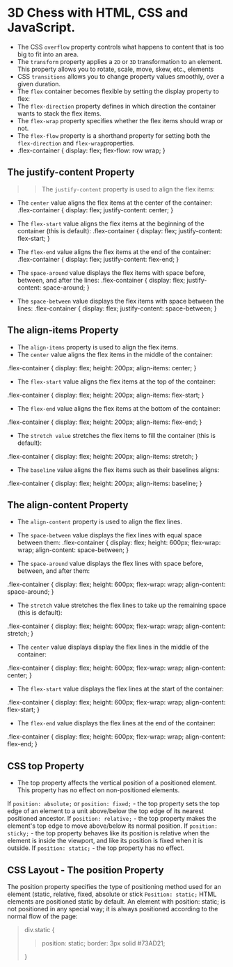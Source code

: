 # 3D Chess with HTML, CSS and JavaScript.
* The CSS ```overflow``` property controls what happens to content that is too big to fit into an area.
* The ```transform``` property applies a ```2D``` or ```3D``` transformation to an element.
This property allows you to rotate, scale, move, skew, etc., elements
* CSS ```transitions``` allows you to change property values smoothly, over a given duration.
* The ```flex``` container becomes flexible by setting the display property to flex:
* The ```flex-direction``` property defines in which direction the container wants to stack the flex items.
* The ```flex-wrap``` property specifies whether the flex items should wrap or not.
* The ```flex-flow``` property is a shorthand property for setting both the ```flex-direction``` and ```flex-wrap```properties.
* .flex-container {
  display: flex;
  flex-flow: row wrap;
}

## The justify-content Property
>> The ```justify-content``` property is used to align the flex items:
* The ```center``` value aligns the flex items at the center of the container:
.flex-container {
  display: flex;
  justify-content: center;
}

* The ```flex-start``` value aligns the flex items at the beginning of the container (this is default):
.flex-container {
  display: flex;
  justify-content: flex-start;
}

* The ```flex-end``` value aligns the flex items at the end of the container:
.flex-container {
  display: flex;
  justify-content: flex-end;
}

* The ```space-around``` value displays the flex items with space before, between, and after the lines:
.flex-container {
  display: flex;
  justify-content: space-around;
}
* The ```space-between``` value displays the flex items with space between the lines:
.flex-container {
  display: flex;
  justify-content: space-between;
}

## The align-items Property
* The ```align-items``` property is used to align the flex items.
* The ```center``` value aligns the flex items in the middle of the container:

.flex-container {
  display: flex;
  height: 200px;
  align-items: center;
}

* The ```flex-start``` value aligns the flex items at the top of the container:

.flex-container {
  display: flex;
  height: 200px;
  align-items: flex-start;
}

* The ```flex-end``` value aligns the flex items at the bottom of the container:

.flex-container {
  display: flex;
  height: 200px;
  align-items: flex-end;
}

* The ```stretch value``` stretches the flex items to fill the container (this is default):

.flex-container {
  display: flex;
  height: 200px;
  align-items: stretch;
}

* The ```baseline``` value aligns the flex items such as their baselines aligns:

.flex-container {
  display: flex;
  height: 200px;
  align-items: baseline;
}

## The align-content Property
* The ```align-content``` property is used to align the flex lines.
* The ```space-between``` value displays the flex lines with equal space between them:
.flex-container {
  display: flex;
  height: 600px;
  flex-wrap: wrap;
  align-content: space-between;
}

* The ```space-around``` value displays the flex lines with space before, between, and after them:

.flex-container {
  display: flex;
  height: 600px;
  flex-wrap: wrap;
  align-content: space-around;
}

* The ```stretch``` value stretches the flex lines to take up the remaining space (this is default):

.flex-container {
  display: flex;
  height: 600px;
  flex-wrap: wrap;
  align-content: stretch;
}

* The ```center``` value displays display the flex lines in the middle of the container:

.flex-container {
  display: flex;
  height: 600px;
  flex-wrap: wrap;
  align-content: center;
}

* The ```flex-start``` value displays the flex lines at the start of the container:

.flex-container {
  display: flex;
  height: 600px;
  flex-wrap: wrap;
  align-content: flex-start;
}

* The ```flex-end``` value displays the flex lines at the end of the container: 

.flex-container {
  display: flex;
  height: 600px;
  flex-wrap: wrap;
  align-content: flex-end;
}

## CSS top Property
* The top property affects the vertical position of a positioned element. This property has no effect on non-positioned elements.

If ```position: absolute;``` or ```position: fixed;``` - the top property sets the top edge of an element to a unit above/below the top edge of its nearest positioned ancestor.
If ```position: relative;``` - the top property makes the element's top edge to move above/below its normal position.
If ```position: sticky;``` - the top property behaves like its position is relative when the element is inside the viewport, and like its position is fixed when it is outside.
If ```position: static;``` - the top property has no effect.


## CSS Layout - The position Property
The position property specifies the type of positioning method used for an element (static, relative, fixed, absolute or stick
```Position: static;```
HTML elements are positioned static by default.
An element with position: static; is not positioned in any special way; it is always positioned according to the normal flow of the page:

> div.static {
>>  position: static;
>>  border: 3px solid #73AD21;
>>
>}


